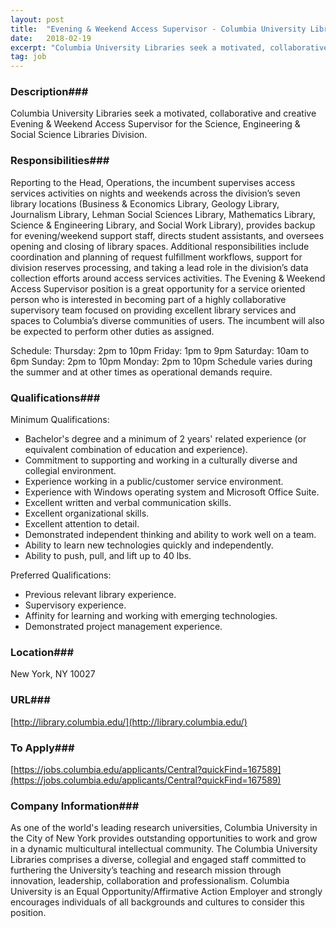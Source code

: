 ```yaml
---
layout: post
title:  "Evening & Weekend Access Supervisor - Columbia University Libraries"
date:   2018-02-19
excerpt: "Columbia University Libraries seek a motivated, collaborative and creative Evening & Weekend Access Supervisor for the Science, Engineering & Social Science Libraries Division."
tag: job
---
```


### Description###

Columbia University Libraries seek a motivated, collaborative and creative Evening & Weekend Access Supervisor for the Science, Engineering & Social Science Libraries Division.


### Responsibilities###

Reporting to the Head, Operations, the incumbent supervises access services activities on nights and weekends across the division’s seven library locations (Business & Economics Library, Geology Library, Journalism Library, Lehman Social Sciences Library, Mathematics Library, Science & Engineering Library, and Social Work Library), provides backup for evening/weekend support staff, directs student assistants, and oversees opening and closing of library spaces. Additional responsibilities include coordination and planning of request fulfillment workflows, support for division reserves processing, and taking a lead role in the division’s data collection efforts around access services activities. The Evening & Weekend Access Supervisor position is a great opportunity for a service oriented person who is interested in becoming part of a highly collaborative supervisory team focused on providing excellent library services and spaces to Columbia’s diverse communities of users. The incumbent will also be expected to perform other duties as assigned.

Schedule:	Thursday: 2pm to 10pm
	                Friday: 1pm to 9pm
	                Saturday: 10am to 6pm
	                Sunday: 2pm to 10pm
	                Monday: 2pm to 10pm 
Schedule varies during the summer and at other times as operational demands require.



### Qualifications###

Minimum Qualifications:
- Bachelor's degree and a minimum of 2 years' related experience (or equivalent combination of education and experience).
- Commitment to supporting and working in a culturally diverse and collegial environment.
- Experience working in a public/customer service environment. 
- Experience with Windows operating system and Microsoft Office Suite. 
- Excellent written and verbal communication skills. 
- Excellent organizational skills.
- Excellent attention to detail.
- Demonstrated independent thinking and ability to work well on a team. 
- Ability to learn new technologies quickly and independently.
- Ability to push, pull, and lift up to 40 lbs.

Preferred Qualifications:
- Previous relevant library experience.
- Supervisory experience.
- Affinity for learning and working with emerging technologies.
- Demonstrated project management experience. 





### Location###

New York, NY 10027


### URL###

[http://library.columbia.edu/](http://library.columbia.edu/)

### To Apply###

[https://jobs.columbia.edu/applicants/Central?quickFind=167589](https://jobs.columbia.edu/applicants/Central?quickFind=167589)


### Company Information###

As one of the world's leading research universities, Columbia University in the City of New York provides outstanding opportunities to work and grow in a dynamic multicultural intellectual community. The Columbia University Libraries comprises a diverse, collegial and engaged staff committed to furthering the University’s teaching and research mission through innovation, leadership, collaboration and professionalism. Columbia University is an Equal Opportunity/Affirmative Action Employer and strongly encourages individuals of all backgrounds and cultures to consider this position.




